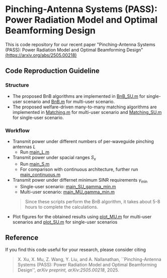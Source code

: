 # Pinching-Antenna Systems (PASS): Power Radiation Model and Optimal Beamforming Design
This is code repository for our recent paper "Pinching-Antenna Systems (PASS): Power Radiation Model and Optimal Beamforming Design" [(https://arxiv.org/abs/2505.00218)](https://arxiv.org/abs/2505.00218)

## Code Reproduction Guideline
### Structure
- The proposed BnB algorithms are implemented in [BnB_SU.m](BnB_SU.m) for single-user scenario and [BnB.m](BnB.m) for multi-user scenario.
- The proposed welfare-driven many-to-many matching algorithms are implemented in [Matching.m](Matching.m) for multi-user scenario and [Matching_SU.m](Matching_SU.m) for single-user scenario.
### Workflow
- Transmit power under different numbers of per-waveguide pinching antennas $L$
  - Run [main_L.m](main_L.m)
- Transmit power under spacial ranges $S_{x}$
  - Run [main_S.m](main_S.m)
  - For comparison with continuous architecture, further run [main_continuous.m](main_continuous.m)
- Transmit power under differnet minimum SINR requirements $\gamma_{\min}$
  - Single-user scenario: [main_SU_gamma_min.m](main_SU_gamma_min.m)
  - Multi-user scenario: [main_MU_gamma_min.m](main_MU_gamma_min.m)
  > Since these scripts perform the BnB algorithm, it takes about 5-8 hours to complete the calculations.
- Plot figures for the obtained results using [plot_MU.m](plot_MU.m) for multi-user scenarios and [plot_SU.m](plot_SU.m) for single-user scenarios

## Reference
If you find this code useful for your research, please consider citing 
> X. Xu, X. Mu, Z. Wang, Y. Liu, and A. Nallanathan, ``Pinching-Antenna Systems (PASS): Power Radiation Model and Optimal Beamforming Design'', *arXiv preprint, arXiv:2505.00218*, 2025.
